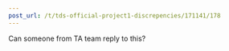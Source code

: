 ```yaml
---
post_url: /t/tds-official-project1-discrepencies/171141/178
---
```

Can someone from TA team reply to this?